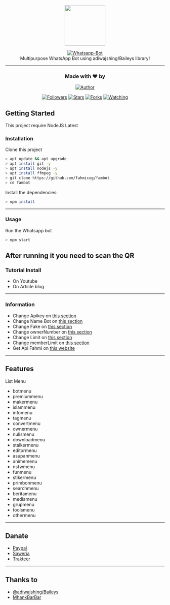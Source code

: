 <p align="center">
<img src="https://raw.githubusercontent.com/fahmicog/fambot/main/src/image/thumb.jpeg" height="128"/>
</p>
<p align="center">
<a href="https://github.com/fahmicog/fambot"><img title="Whatsapp-Bot" src="https://img.shields.io/badge/Fam Whatsapp Bot-green?colorA=%23ff0000&colorB=%23017e40&style=for-the-badge"></a>
  <br>
Multipurpose WhatsApp Bot using adiwajshing/Baileys library!<hr>
</p>
<h3 align="center">Made with ❤️ by</h3>
<p align="center">
<a href="https://github.com/fahmicog/"><img title="Author" src="https://img.shields.io/badge/author-fahmicog-blue?style=for-the-badge&logo=github"></a>
</p>
<p align="center">
<a href="https://github.com/fahmicog/followers"><img title="Followers" src="https://img.shields.io/github/followers/fahmicog?color=blue&style=flat-square"></a>
<a href="https://github.com/fahmicog/fambot/stargazers/"><img title="Stars" src="https://img.shields.io/github/stars/fahmicog/fambot?color=red&style=flat-square"></a>
<a href="https://github.com/fahmicog/fambot/network/members"><img title="Forks" src="https://img.shields.io/github/forks/fahmicog/fambot?color=red&style=flat-square"></a>
<a href="https://github.com/fahmicog/fambot/watchers"><img title="Watching" src="https://img.shields.io/github/watchers/fahmicog/fambot?label=watchers&color=blue&style=flat-square"></a>
</p>

## Getting Started

This project require NodeJS Latest

### Installation
Clone this project

```bash
> apt update && apt upgrade
> apt install git -y
> apt install nodejs -y
> apt install ffmpeg -y
> git clone https://github.com/fahmicog/fambot
> cd fambot
```

Install the dependencies:

```bash
> npm install
```
---

### Usage
Run the Whatsapp bot

```bash
> npm start
```

After running it you need to scan the QR
---

### Tutorial Install
- On Youtube
- On Article blog
---

### Information
- Change Apikey on [this section](https://github.com/fahmicog/fambot/blob/main/config.json#L2)
- Change Name Bot on [this section](https://github.com/fahmicog/fambot/blob/main/config.json#L3)
- Change Fake on [this section](https://github.com/fahmicog/fambot/blob/main/config.json#L4)
- Change ownerNumber on [this section](https://github.com/fahmicog/fambot/blob/main/config.json#L5)
- Change Limit on [this section](https://github.com/fahmicog/fambot/blob/main/config.json#L6)
- Change memberLimit on [this section](https://github.com/fahmicog/fambot/blob/main/config.json#L7)
- Get Api Fahmi on [this website](http://fahmiapi.herokuapp.com)
---

## Features

List Menu
- botmenu
- premiummenu
- makermenu
- islammenu
- infomenu
- tagmenu
- convertmenu
- ownermenu
- nulismenu
- downloadmenu
- stalkermenu
- editormenu
- asupanmenu
- animemenu
- nsfwmenu
- funmenu
- stikermenu
- primbonmenu
- searchmenu
- beritamenu
- mediamenu
- grupmenu
- toolsmenu
- othermenu

---

## Danate
- [Paypal](https://paypal.me/fahmicog)
- [Saweria](https://saweria.co/fahmicog)
- [Trakteer](https://trakteer.id/fahmicog)

---

## Thanks to
- [@adiwajshing/Baileys](https://github.com/adiwajshing/Baileys)
- [MhankBarBar](https://github.com/MhankBarBar/whatsapp-bot)
